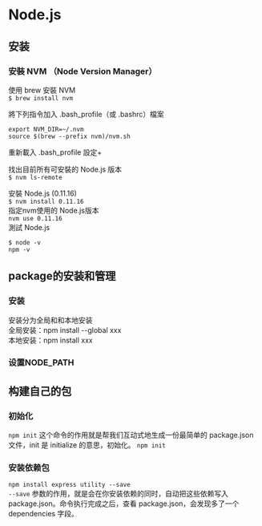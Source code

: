 # Node.js

## 安装
### 安裝 NVM （Node Version Manager）
使用 brew 安裝 NVM  
`$ brew install nvm`

將下列指令加入 .bash_profile（或 .bashrc）檔案   
```
export NVM_DIR=~/.nvm
source $(brew --prefix nvm)/nvm.sh
```

重新載入 .bash_profile 設定+  

找出目前所有可安裝的 Node.js 版本  
`$ nvm ls-remote`  

安裝 Node.js (0.11.16)  
`$ nvm install 0.11.16`  
指定nvm使用的 Node.js版本  
`nvm use 0.11.16`  
測試 Node.js

```
$ node -v
npm -v
```

## package的安装和管理
### 安装
安装分为全局和和本地安装  
全局安装：npm install --global xxx  
本地安装：npm install xxx  

### 设置NODE_PATH

## 构建自己的包

### 初始化
`npm init` 这个命令的作用就是帮我们互动式地生成一份最简单的 package.json 文件，init 是 initialize 的意思，初始化。
`npm init`

### 安装依赖包
`npm install express utility --save`  
`--save` 参数的作用，就是会在你安装依赖的同时，自动把这些依赖写入 package.json。命令执行完成之后，查看 package.json，会发现多了一个 dependencies 字段。



